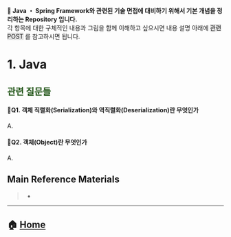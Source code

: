 **:seedling: Java ・ Spring Framework와 관련된 기술 면접에 대비하기 위해서 기본 개념을 정리하는 Repository 입니다.**
<br> 각 항목에 대한 구체적인 내용과 그림을 함께 이해하고 싶으시면 내용 설명 아래에 <span style="background-color: #e1e1e1">관련 POST</span> 를 참고하시면 됩니다.

# 1. Java
## <span style="color:#205416">관련 질문들</span>

#### :small_blue_diamond:Q1. 객체 직렬화(Serialization)와 역직렬화(Deserialization)란 무엇인가
A.

#### :small_blue_diamond:Q2. 객체(Object)란 무엇인가
A.


## Main Reference Materials
> - []()

---
## :house: [Home](https://github.com/gmlwjd9405/java-and-springframework-interview-questions)
